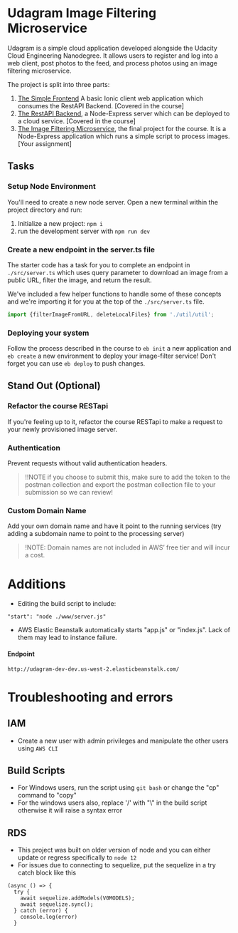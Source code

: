 # Udagram Image Filtering Microservice

Udagram is a simple cloud application developed alongside the Udacity Cloud Engineering Nanodegree. It allows users to register and log into a web client, post photos to the feed, and process photos using an image filtering microservice.

The project is split into three parts:
1. [The Simple Frontend](https://github.com/udacity/cloud-developer/tree/master/course-02/exercises/udacity-c2-frontend)
A basic Ionic client web application which consumes the RestAPI Backend. [Covered in the course]
2. [The RestAPI Backend](https://github.com/udacity/cloud-developer/tree/master/course-02/exercises/udacity-c2-restapi), a Node-Express server which can be deployed to a cloud service. [Covered in the course]
3. [The Image Filtering Microservice](https://github.com/udacity/cloud-developer/tree/master/course-02/project/image-filter-starter-code), the final project for the course. It is a Node-Express application which runs a simple script to process images. [Your assignment]

## Tasks

### Setup Node Environment

You'll need to create a new node server. Open a new terminal within the project directory and run:

1. Initialize a new project: `npm i`
2. run the development server with `npm run dev`

### Create a new endpoint in the server.ts file

The starter code has a task for you to complete an endpoint in `./src/server.ts` which uses query parameter to download an image from a public URL, filter the image, and return the result.

We've included a few helper functions to handle some of these concepts and we're importing it for you at the top of the `./src/server.ts`  file.

```typescript
import {filterImageFromURL, deleteLocalFiles} from './util/util';
```

### Deploying your system

Follow the process described in the course to `eb init` a new application and `eb create` a new environment to deploy your image-filter service! Don't forget you can use `eb deploy` to push changes.

## Stand Out (Optional)

### Refactor the course RESTapi

If you're feeling up to it, refactor the course RESTapi to make a request to your newly provisioned image server.

### Authentication

Prevent requests without valid authentication headers.
> !!NOTE if you choose to submit this, make sure to add the token to the postman collection and export the postman collection file to your submission so we can review!

### Custom Domain Name

Add your own domain name and have it point to the running services (try adding a subdomain name to point to the processing server)
> !NOTE: Domain names are not included in AWS’ free tier and will incur a cost.



# Additions
* Editing the build script to include:
```
"start": "node ./www/server.js"
```
* AWS Elastic Beanstalk automatically starts "app.js" or "index.js". Lack of them may lead to instance failure.


#### Endpoint
```
http://udagram-dev-dev.us-west-2.elasticbeanstalk.com/
```

# Troubleshooting and errors
## IAM 
* Create a new user with admin privileges and manipulate the other users using `AWS CLI`


## Build Scripts
* For Windows users, run the script using `git bash` or change the "cp" command to "copy"
* For the windows users also, replace '/' with "\\" in the build script otherwise it will raise a syntax error

## RDS
* This project was built on older version of node and you can either update or regress specifically to `node 12`
* For issues due to connecting to sequelize, put the sequelize in a try catch block like this

```
(async () => {
  try {
    await sequelize.addModels(V0MODELS);
    await sequelize.sync();
  } catch (error) {
    console.log(error)
  }
```
